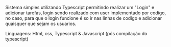 Sistema simples utilizando Typescript permitindo realizar um "Login" e adicionar tarefas, login sendo realizado com user implementado 
por codigo, no caso, para que o login funcione é so ir nas linhas de codigo e adicionar quaisquer que sejam os usuarios.

Linguagens: Html, css, Typescript & Javascript (pós compilação do typescript)
